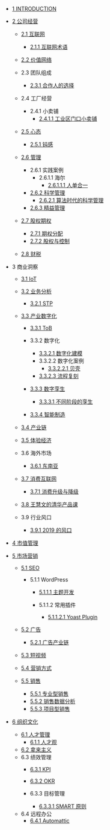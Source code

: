   - [1 INTRODUCTION](/INTRODUCTION.md)
  - [2 公司经营](/公司经营/README.md)
    - [2.1 互联网](/公司经营/互联网/README.md)
      - [2.1.1 互联网术语](/公司经营/互联网/互联网术语.md)
    - [2.2 价值网络](/公司经营/价值网络/README.md)
      
    - 2.3 团队组成
      - [2.3.1 合作人的选择](/公司经营/团队组成/合作人的选择.md)
    - 2.4 工厂经营
      - 2.4.1 小卖铺
        - [2.4.1.1 工业区门口小卖铺](/公司经营/工厂经营/小卖铺/工业区门口小卖铺.md)
    - [2.5 心态](/公司经营/心态/README.md)
      - [2.5.1 钝感](/公司经营/心态/钝感.md)
    - [2.6 管理](/公司经营/管理/README.md)
      - 2.6.1 实践案例
        - 2.6.1.1 海尔
          - [2.6.1.1.1 人单合一](/公司经营/管理/实践案例/海尔/人单合一.md)
      - [2.6.2 科学管理](/公司经营/管理/科学管理/README.md)
        - [2.6.2.1 算法时代的科学管理](/公司经营/管理/科学管理/算法时代的科学管理.md)
      - [2.6.3 精益管理](/公司经营/管理/精益管理/README.md)
        
    - [2.7 股权期权](/公司经营/股权期权/README.md)
      - [2.7.1 期权分配](/公司经营/股权期权/期权分配.md)
      - [2.7.2 股权与控制](/公司经营/股权期权/股权与控制/README.md)
        
    - [2.8 财税](/公司经营/财税/README.md)
      
  - 3 商业洞察
    - [3.1 IoT](/商业洞察/IoT.md)
    - [3.2 业务分析](/商业洞察/业务分析/README.md)
      - [3.2.1 STP](/商业洞察/业务分析/STP/README.md)
        
    - [3.3 产业数字化](/商业洞察/产业数字化/README.md)
      - [3.3.1 ToB](/商业洞察/产业数字化/ToB/README.md)
        
      - 3.3.2 数字化
        - [3.3.2.1 数字化建模](/商业洞察/产业数字化/数字化/数字化建模.md)
        - 3.3.2.2 数字化案例
          - [3.3.2.2.1 贝壳](/商业洞察/产业数字化/数字化/数字化案例/贝壳.md)
        - [3.3.2.3 流程复刻](/商业洞察/产业数字化/数字化/流程复刻.md)
      - [3.3.3 数字孪生](/商业洞察/产业数字化/数字孪生/README.md)
        - [3.3.3.1 不同阶段的孪生](/商业洞察/产业数字化/数字孪生/不同阶段的孪生.md)
      - [3.3.4 智能制造](/商业洞察/产业数字化/智能制造/README.md)
        
    - [3.4 产业链](/商业洞察/产业链.md)
    - [3.5 体验经济](/商业洞察/体验经济/README.md)
      
    - 3.6 海外市场
      - [3.6.1 东南亚](/商业洞察/海外市场/东南亚.md)
    - [3.7 消费互联网](/商业洞察/消费互联网/README.md)
      - [3.7.1 消费升级与降级](/商业洞察/消费互联网/消费升级与降级/README.md)
        
    - [3.8 王慧文的清华产品课](/商业洞察/王慧文的清华产品课.md)
    - 3.9 行业风口
      - [3.9.1 2019 的风口](/商业洞察/行业风口/2019%20的风口.md)
  - [4 市值管理](/市值管理/README.md)
    
  - [5 市场营销](/市场营销/README.md)
    - [5.1 SEO](/市场营销/SEO/README.md)
      - 5.1.1 WordPress
        - [5.1.1.1 主题开发](/市场营销/SEO/WordPress/主题开发/README.md)
          
        - 5.1.1.2 常用插件
          - [5.1.1.2.1 Yoast Plugin](/市场营销/SEO/WordPress/常用插件/Yoast%20Plugin.md)
    - [5.2 广告](/市场营销/广告/README.md)
      - [5.2.1 广告产业链](/市场营销/广告/广告产业链.md)
    - [5.3 短视频](/市场营销/短视频/README.md)
      
    - [5.4 营销方式](/市场营销/营销方式.md)
    - [5.5 销售](/市场营销/销售/README.md)
      - [5.5.1 专业型销售](/市场营销/销售/专业型销售.md)
      - [5.5.2 销售数据分析](/市场营销/销售/销售数据分析.md)
      - [5.5.3 项目型销售](/市场营销/销售/项目型销售.md)
  - [6 组织文化](/组织文化/README.md)
    - [6.1 人才管理](/组织文化/人才管理/README.md)
      - [6.1.1 人才观](/组织文化/人才管理/人才观.md)
    - [6.2 拿来主义](/组织文化/拿来主义.md)
    - 6.3 绩效管理
      - [6.3.1 KPI](/组织文化/绩效管理/KPI/README.md)
        
      - [6.3.2 OKR](/组织文化/绩效管理/OKR/README.md)
        
      - 6.3.3 目标管理
        - [6.3.3.1 SMART 原则](/组织文化/绩效管理/目标管理/SMART%20原则.md)
    - 6.4 远程办公
      - [6.4.1 Automattic](/组织文化/远程办公/Automattic.md)